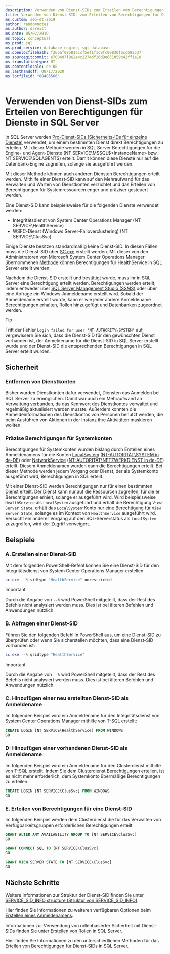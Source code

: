 ```yaml
---
description: Verwenden von Dienst-SIDs zum Erteilen von Berechtigungen für Dienste in SQL Server
title: Verwenden von Dienst-SIDs zum Erteilen von Berechtigungen für Dienste
ms.custom: seo-dt-2019
author: randomnote1
ms.author: dareist
ms.date: 05/02/2019
ms.topic: conceptual
ms.prod: sql
ms.prod_service: database-engine, sql-database
ms.openlocfilehash: f366af08581accf5ef1f1c8fc00830f6cc592537
ms.sourcegitcommit: e700497f962e4c2274df16d9e651059b42ff1a10
ms.translationtype: HT
ms.contentlocale: de-DE
ms.lasthandoff: 08/17/2020
ms.locfileid: "88403566"
---
```

# <a name="using-service-sids-to-grant-permissions-to-services-in-sql-server"></a>Verwenden von Dienst-SIDs zum Erteilen von Berechtigungen für Dienste in SQL Server

In SQL Server werden [Pro-Dienst-SIDs (Sicherheits-IDs für einzelne Dienste)](https://support.microsoft.com/help/2620201/sql-server-uses-a-service-sid-to-provide-service-isolation) verwendet, um einem bestimmten Dienst direkt Berechtigungen zu erteilen. Mit dieser Methode werden in SQL Server Berechtigungen für die Engine- und Agent-Dienste (NT SERVICE\MSSQL$<InstanceName> bzw. NT SERVICE\SQLAGENT$<InstanceName>) erteilt. Damit können diese Dienste nur auf die Datenbank-Engine zugreifen, solange sie ausgeführt werden.

Mit dieser Methode können auch anderen Diensten Berechtigungen erteilt werden. Mithilfe einer Dienst-SID kann auf den Mehraufwand für das Verwalten und Warten von Dienstkonten verzichtet und das Erteilen von Berechtigungen für Systemressourcen enger und präziser gesteuert werden.

Eine Dienst-SID kann beispielsweise für die folgenden Dienste verwendet werden:

- Integritätsdienst von System Center Operations Manager (NT SERVICE\HealthService)
- WSFC-Dienst (Windows Server-Failoverclustering) (NT SERVICE\ClusSvc)

Einige Dienste besitzen standardmäßig keine Dienst-SID. In diesen Fällen muss die Dienst-SID über [SC.exe](/windows/desktop/services/configuring-a-service-using-sc) erstellt werden. Mit dieser von den Administratoren von Microsoft System Center Operations Manager übernommenen [Methode](https://kevinholman.com/2016/08/25/sql-mp-run-as-accounts-no-longer-required/) können Berechtigungen für HealthService in SQL Server erteilt werden.

Nachdem die Dienst-SID erstellt und bestätigt wurde, muss ihr in SQL Server eine Berechtigung erteilt werden. Berechtigungen werden erteilt, indem entweder über [SQL Server Management Studio (SSMS)](/sql/ssms/download-sql-server-management-studio-ssms) oder über eine Abfrage ein Windows-Anmeldename erstellt wird. Sobald der Anmeldename erstellt wurde, kann er wie jeder andere Anmeldename Berechtigungen erhalten, Rollen hinzugefügt und Datenbanken zugeordnet werden.

> [!TIP]
> Tritt der Fehler `Login failed for user 'NT AUTHORITY\SYSTEM'` auf, vergewissern Sie sich, dass die Dienst-SID für den gewünschten Dienst vorhanden ist, der Anmeldename für die Dienst-SID in SQL Server erstellt wurde und der Dienst-SID die entsprechenden Berechtigungen in SQL Server erteilt wurden.

## <a name="security"></a>Sicherheit

### <a name="eliminate-service-accounts"></a>Entfernen von Dienstkonten

Bisher wurden Dienstkonten dafür verwendet, Diensten das Anmelden bei SQL Server zu ermöglichen. Damit war auch ein Mehraufwand an Verwaltung verbunden, da das Kennwort des Dienstkontos verwaltet und regelmäßig aktualisiert werden musste. Außerdem konnten die Anmeldeinformationen des Dienstkontos von Personen benutzt werden, die beim Ausführen von Aktionen in der Instanz ihre Aktivitäten maskieren wollten.

### <a name="granular-permissions-to-system-accounts"></a>Präzise Berechtigungen für Systemkonten

Berechtigungen für Systemkonten wurden bislang durch Erstellen eines Anmeldenamens für die Konten [LocalSystem](https://msdn.microsoft.com/library/windows/desktop/ms684190) ([NT-AUTORITÄT\SYSTEM in de-DE](/sql/database-engine/configure-windows/configure-windows-service-accounts-and-permissions#Localized_service_names)) oder [NetworkService](/windows/desktop/Services/networkservice-account) ([NT-AUTORITÄT\NETZWERKDIENST in de-DE](/sql/database-engine/configure-windows/configure-windows-service-accounts-and-permissions?#Localized_service_names)) erteilt. Diesem Anmeldenamen wurden dann die Berechtigungen erteilt. Bei dieser Methode werden jedem Vorgang oder Dienst, der als Systemkonto ausgeführt wird, Berechtigungen in SQL erteilt.

Mit einer Dienst-SID werden Berechtigungen nur für einen bestimmten Dienst erteilt. Der Dienst kann nur auf die Ressourcen zugreifen, für die er Berechtigungen erhielt, solange er ausgeführt wird. Wird beispielsweise `HealthService` als `LocalSystem` ausgeführt und erhält die Berechtigung `View Server State`, erhält das `LocalSystem`-Konto nur eine Berechtigung für `View Server State`, solange es im Kontext von `HealthService` ausgeführt wird. Versucht ein anderer Vorgang auf den SQL-Serverstatus als `LocalSystem` zuzugreifen, wird der Zugriff verweigert.

## <a name="examples"></a>Beispiele

### <a name="a-create-a-service-sid"></a>A. Erstellen einer Dienst-SID

Mit dem folgenden PowerShell-Befehl können Sie eine Dienst-SID für den Integritätsdienst von System Center Operations Manager erstellen:

```PowerShell
sc.exe --% sidtype "HealthService" unrestricted
```

> [!IMPORTANT]
> Durch die Angabe von `--%` wird PowerShell mitgeteilt, dass der Rest des Befehls nicht analysiert werden muss. Dies ist bei älteren Befehlen und Anwendungen nützlich.

### <a name="b-query-a-service-sid"></a>B. Abfragen einer Dienst-SID

Führen Sie den folgenden Befehl in PowerShell aus, um eine Dienst-SID zu überprüfen oder wenn Sie sicherstellen möchten, dass eine Dienst-SID vorhanden ist:

```PowerShell
sc.exe --% qsidtype "HealthService"
```

> [!IMPORTANT]
> Durch die Angabe von `--%` wird PowerShell mitgeteilt, dass der Rest des Befehls nicht analysiert werden muss. Dies ist bei älteren Befehlen und Anwendungen nützlich.

### <a name="c-add-a-newly-created-service-sid-as-a-login"></a>C. Hinzufügen einer neu erstellten Dienst-SID als Anmeldename

Im folgenden Beispiel wird ein Anmeldename für den Integritätsdienst von System Center Operations Manager mithilfe von T-SQL erstellt:

```SQL
CREATE LOGIN [NT SERVICE\HealthService] FROM WINDOWS
GO
```

### <a name="d-add-an-existing-service-sid-as-a-login"></a>D: Hinzufügen einer vorhandenen Dienst-SID als Anmeldename

Im folgenden Beispiel wird ein Anmeldename für den Clusterdienst mithilfe von T-SQL erstellt. Indem Sie dem Clusterdienst Berechtigungen erteilen, ist es nicht mehr erforderlich, dem Systemkonto übermäßige Berechtigungen zu erteilen.

```SQL
CREATE LOGIN [NT SERVICE\ClusSvc] FROM WINDOWS
GO
```

### <a name="e-grant-permissions-to-a-service-sid"></a>E. Erteilen von Berechtigungen für eine Dienst-SID

Im folgenden Beispiel werden dem Clusterdienst die für das Verwalten von Verfügbarkeitsgruppen erforderlichen Berechtigungen erteilt:

```SQL
GRANT ALTER ANY AVAILABILITY GROUP TO [NT SERVICE\ClusSvc]
GO

GRANT CONNECT SQL TO [NT SERVICE\ClusSvc]
GO

GRANT VIEW SERVER STATE TO [NT SERVICE\ClusSvc]
GO
```

## <a name="next-steps"></a>Nächste Schritte

Weitere Informationen zur Struktur der Dienst-SID finden Sie unter [SERVICE_SID_INFO structure (Struktur von SERVICE_SID_INFO)](/windows/win32/api/winsvc/ns-winsvc-service_sid_info).

Hier finden Sie Informationen zu weiteren verfügbaren Optionen beim [Erstellen eines Anmeldenamens](/sql/t-sql/statements/create-login-transact-sql).

Informationen zur Verwendung von rollenbasierter Sicherheit mit Dienst-SIDs finden Sie unter [Erstellen von Rollen](/sql/t-sql/statements/create-role-transact-sql) in SQL Server.

Hier finden Sie Informationen zu den unterschiedlichen Methoden für das [Erteilen von Berechtigungen](/sql/t-sql/statements/grant-transact-sql) für Dienst-SIDs in SQL Server.
